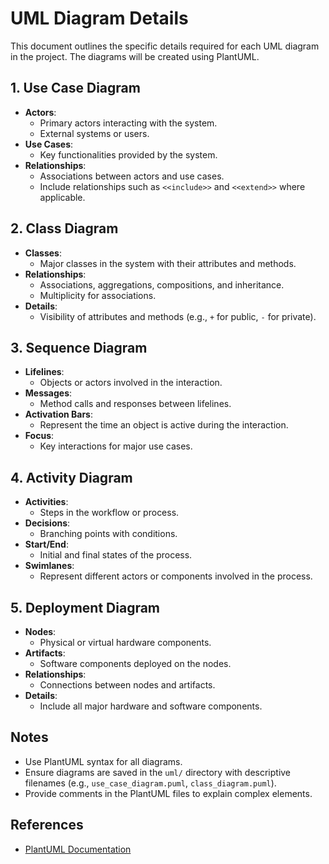 # UML Diagram Details

This document outlines the specific details required for each UML diagram in the project. The diagrams will be created using PlantUML.

## 1. Use Case Diagram
- **Actors**:
  - Primary actors interacting with the system.
  - External systems or users.
- **Use Cases**:
  - Key functionalities provided by the system.
- **Relationships**:
  - Associations between actors and use cases.
  - Include relationships such as `<<include>>` and `<<extend>>` where applicable.

## 2. Class Diagram
- **Classes**:
  - Major classes in the system with their attributes and methods.
- **Relationships**:
  - Associations, aggregations, compositions, and inheritance.
  - Multiplicity for associations.
- **Details**:
  - Visibility of attributes and methods (e.g., `+` for public, `-` for private).

## 3. Sequence Diagram
- **Lifelines**:
  - Objects or actors involved in the interaction.
- **Messages**:
  - Method calls and responses between lifelines.
- **Activation Bars**:
  - Represent the time an object is active during the interaction.
- **Focus**:
  - Key interactions for major use cases.

## 4. Activity Diagram
- **Activities**:
  - Steps in the workflow or process.
- **Decisions**:
  - Branching points with conditions.
- **Start/End**:
  - Initial and final states of the process.
- **Swimlanes**:
  - Represent different actors or components involved in the process.

## 5. Deployment Diagram
- **Nodes**:
  - Physical or virtual hardware components.
- **Artifacts**:
  - Software components deployed on the nodes.
- **Relationships**:
  - Connections between nodes and artifacts.
- **Details**:
  - Include all major hardware and software components.

## Notes
- Use PlantUML syntax for all diagrams.
- Ensure diagrams are saved in the `uml/` directory with descriptive filenames (e.g., `use_case_diagram.puml`, `class_diagram.puml`).
- Provide comments in the PlantUML files to explain complex elements.

## References
- [PlantUML Documentation](https://plantuml.com/)
